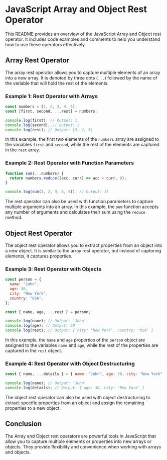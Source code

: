 # JavaScript Array and Object Rest Operator

This README provides an overview of the JavaScript Array and Object rest operator. It includes code examples and comments to help you understand how to use these operators effectively.

## Array Rest Operator

The array rest operator allows you to capture multiple elements of an array into a new array. It is denoted by three dots (`...`) followed by the name of the variable that will hold the rest of the elements.

### Example 1: Rest Operator with Arrays

```javascript
const numbers = [1, 2, 3, 4, 5];
const [first, second, ...rest] = numbers;

console.log(first); // Output: 1
console.log(second); // Output: 2
console.log(rest); // Output: [3, 4, 5]
```

In this example, the first two elements of the `numbers` array are assigned to the variables `first` and `second`, while the rest of the elements are captured in the `rest` array.

### Example 2: Rest Operator with Function Parameters

```javascript
function sum(...numbers) {
  return numbers.reduce((acc, curr) => acc + curr, 0);
}

console.log(sum(1, 2, 3, 4, 5)); // Output: 15
```

The rest operator can also be used with function parameters to capture multiple arguments into an array. In this example, the `sum` function accepts any number of arguments and calculates their sum using the `reduce` method.

## Object Rest Operator

The object rest operator allows you to extract properties from an object into a new object. It is similar to the array rest operator, but instead of capturing elements, it captures properties.

### Example 3: Rest Operator with Objects

```javascript
const person = {
  name: "John",
  age: 30,
  city: "New York",
  country: "USA",
};

const { name, age, ...rest } = person;

console.log(name); // Output: 'John'
console.log(age); // Output: 30
console.log(rest); // Output: { city: 'New York', country: 'USA' }
```

In this example, the `name` and `age` properties of the `person` object are assigned to the variables `name` and `age`, while the rest of the properties are captured in the `rest` object.

### Example 4: Rest Operator with Object Destructuring

```javascript
const { name, ...details } = { name: "John", age: 30, city: "New York" };

console.log(name); // Output: 'John'
console.log(details); // Output: { age: 30, city: 'New York' }
```

The object rest operator can also be used with object destructuring to extract specific properties from an object and assign the remaining properties to a new object.

## Conclusion

The Array and Object rest operators are powerful tools in JavaScript that allow you to capture multiple elements or properties into new arrays or objects. They provide flexibility and convenience when working with arrays and objects.
